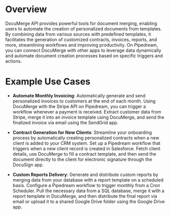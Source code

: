 # Overview

DocuMerge API provides powerful tools for document merging, enabling users to automate the creation of personalized documents from templates. By combining data from various sources with predefined templates, it facilitates the generation of customized contracts, invoices, reports, and more, streamlining workflows and improving productivity. On Pipedream, you can connect DocuMerge with other apps to leverage data dynamically and automate document creation processes based on specific triggers and actions.

# Example Use Cases

- **Automate Monthly Invoicing**: Automatically generate and send personalized invoices to customers at the end of each month. Using DocuMerge with the Stripe API on Pipedream, you can trigger a workflow whenever a payment is received. Extract customer data from Stripe, merge it into an invoice template using DocuMerge, and send the finalized invoice via email using the SendGrid app.

- **Contract Generation for New Clients**: Streamline your onboarding process by automatically creating personalized contracts when a new client is added to your CRM system. Set up a Pipedream workflow that triggers when a new client record is created in Salesforce. Fetch client details, use DocuMerge to fill a contract template, and then send the document directly to the client for electronic signature through the DocuSign app.

- **Custom Reports Delivery**: Generate and distribute custom reports by merging data from your database with a report template on a scheduled basis. Configure a Pipedream workflow to trigger monthly from a Cron Scheduler. Pull the necessary data from a SQL database, merge it with a report template in DocuMerge, and then distribute the final report via email or upload it to a shared Google Drive folder using the Google Drive app.
